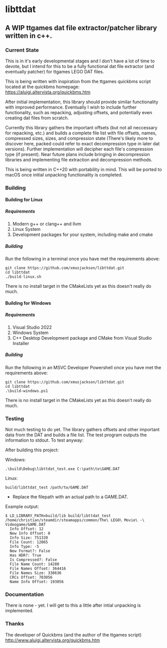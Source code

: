 # libttdat

## A WIP ttgames dat file extractor/patcher library written in c++.

### Current State

This is in it's early developmental stages and I don't have a lot of time to devote, but I intend for this to be a fully functional dat file extractor (and eventually patcher) for ttgames LEGO DAT files.

This is being written with inspiration from the ttgames quickbms script located at the quickbms homepage: 
https://aluigi.altervista.org/quickbms.htm

After initial implementation, this library should provide similar functionality with improved performance. Eventually I wish to include further functionality, such as repacking, adjusting offsets, and potentially even creating dat files from scratch. 

Currently this library gathers the important offsets (but not all neccessary for repacking, etc.) and builds a complete file list with file offsets, names, compressed sizes, sizes, and compression state (There's likely more to discover here, packed could refer to exact decompression type in later dat versions). Further implementation will decipher each file's compression type (if present). Near future plans include bringing in decompression libraries and implementing file extraction and decompression methods.

This is being written in C++20 with portability in mind. This will be ported to macOS once initial unpacking functionality is completed.

### Building

#### Building for Linux
 
##### Requirements

 1. Modern g++ or clang++ and llvm
 2. Linux System
 3. Development packages for your system, including make and cmake

##### Building

Run the following in a terminal once you have met the requirements above:

    git clone https://github.com/xmusjackson/libttdat.git
    cd libttdat
    ./build-linux.sh

There is no install target in the CMakeLists yet as this doesn't really do much.

#### Building for Windows
 
##### Requirements

 1. Visual Studio 2022
 2. Windows System
 3. C++ Desktop Development package and CMake from Visual Studio Installer

##### Building

Run the following in an MSVC Developer Powershell once you have met the requirements above:

    git clone https://github.com/xmusjackson/libttdat.git
    cd libttdat
    .\build-windows.ps1

There is no install target in the CMakeLists yet as this doesn't really do much.


### Testing

Not much testing to do yet. The library gathers offsets and other important data from the DAT and builds a file list. The test program outputs the information to stdout. 
To test anyway:

After building this project:

Windows:

    .\build\Debug\libttdat_test.exe C:\path\to\GAME.DAT

Linux:

    build/libttdat_test /path/to/GAME.DAT

* Replace the filepath with an actual path to a GAME.DAT.

Example output: 

    $ LD_LIBRARY_PATH=build/lib build/libttdat_test /home/christian/steamdir/steamapps/common/The\ LEGO\ Movie\ -\ Videogame/GAME.DAT 
      Info Offset: 12
      New Info Offset: 0
      Info Size: 751320
      File Count: 12065
      Info Type: -5
      New Format?: False
      Has HDR?: True
      Is Compressed?: False
      File Name Count: 14280
      File Names Offset: 364416
      File Names Size: 338636
      CRCs Offset: 703056
      Name Info Offset: 193056


### Documentation

There is none - yet. I will get to this a little after intial unpacking is implemented.

### Thanks

The developer of Quickbms (and the author of the ttgames script)
http://www.aluigi.altervista.org/quickbms.htm
